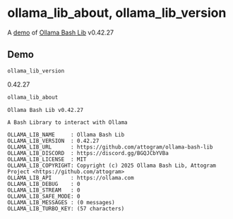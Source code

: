 # ollama_lib_about, ollama_lib_version

A [demo](../README.md#demos) of [Ollama Bash Lib](https://github.com/attogram/ollama-bash-lib) v0.42.27

## Demo

```bash
ollama_lib_version
```
0.42.27

```bash
ollama_lib_about
```
```
Ollama Bash Lib v0.42.27

A Bash Library to interact with Ollama

OLLAMA_LIB_NAME     : Ollama Bash Lib
OLLAMA_LIB_VERSION  : 0.42.27
OLLAMA_LIB_URL      : https://github.com/attogram/ollama-bash-lib
OLLAMA_LIB_DISCORD  : https://discord.gg/BGQJCbYVBa
OLLAMA_LIB_LICENSE  : MIT
OLLAMA_LIB_COPYRIGHT: Copyright (c) 2025 Ollama Bash Lib, Attogram Project <https://github.com/attogram>
OLLAMA_LIB_API      : https://ollama.com
OLLAMA_LIB_DEBUG    : 0
OLLAMA_LIB_STREAM   : 0
OLLAMA_LIB_SAFE_MODE: 0
OLLAMA_LIB_MESSAGES : (0 messages)
OLLAMA_LIB_TURBO_KEY: (57 characters)
```
